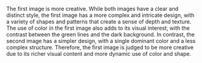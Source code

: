 The first image is more creative. While both images have a clear and distinct style, the first image has a more complex and intricate design, with a variety of shapes and patterns that create a sense of depth and texture. The use of color in the first image also adds to its visual interest, with the contrast between the green lines and the dark background. In contrast, the second image has a simpler design, with a single dominant color and a less complex structure. Therefore, the first image is judged to be more creative due to its richer visual content and more dynamic use of color and shape.

